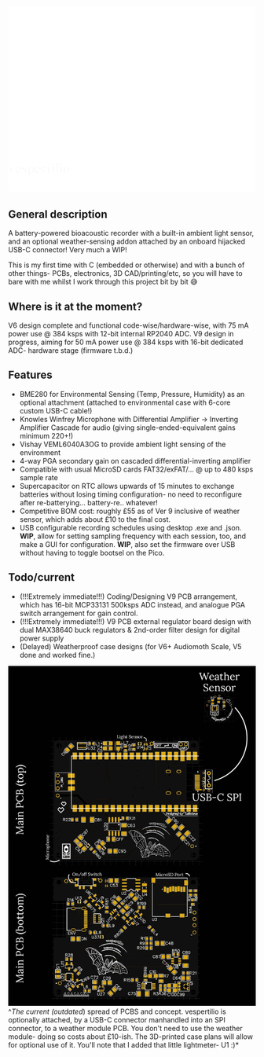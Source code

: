 ![](https://github.com/callous4567/Batcorder/blob/main/design_bat.png)

## General description 
A battery-powered bioacoustic recorder with a built-in ambient light sensor, and an optional weather-sensing addon attached by an onboard hijacked USB-C connector! Very much a WIP!

This is my first time with C (embedded or otherwise) and with a bunch of other things- PCBs, electronics, 3D CAD/printing/etc, so you will have to bare with me whilst I work through this project bit by bit 😅

## Where is it at the moment?
V6 design complete and functional code-wise/hardware-wise, with 75 mA power use @ 384 ksps with 12-bit internal RP2040 ADC. V9 design in progress, aiming for 50 mA power use @ 384 ksps with 16-bit dedicated ADC- hardware stage (firmware t.b.d.) 

## Features 
- BME280 for Environmental Sensing (Temp, Pressure, Humidity) as an optional attachment (attached to environmental case with 6-core custom USB-C cable!) 
- Knowles Winfrey Microphone with Differential Amplifier -> Inverting Amplifier Cascade for audio (giving single-ended-equivalent gains minimum 220+!)
- Vishay VEML6040A3OG to provide ambient light sensing of the environment
- 4-way PGA secondary gain on cascaded differential-inverting amplifier
- Compatible with usual MicroSD cards FAT32/exFAT/... @ up to 480 ksps sample rate 
- Supercapacitor on RTC allows upwards of 15 minutes to exchange batteries without losing timing configuration- no need to reconfigure after re-batterying... battery-re.. whatever!
- Competitive BOM cost: roughly £55 as of Ver 9 inclusive of weather sensor, which adds about £10 to the final cost.
- USB configurable recording schedules using desktop .exe and .json. **WIP**, allow for setting sampling frequency with each session, too, and make a GUI for configuration. **WIP**, also set the firmware over USB without having to toggle bootsel on the Pico. 

## Todo/current
- (!!!Extremely immediate!!!) Coding/Designing V9 PCB arrangement, which has 16-bit MCP33131 500ksps ADC instead, and analogue PGA switch arrangement for gain control. 
- (!!!Extremely immediate!!!) V9 PCB external regulator board design with dual MAX38640 buck regulators & 2nd-order filter design for digital power supply 
- (Delayed) Weatherproof case designs (for V6+ Audiomoth Scale, V5 done and worked fine.) 

![](https://github.com/callous4567/vespertilio/blob/main/current_pcbs.jpg)
^*The current (outdated*) spread of PCBS and concept. vespertilio is optionally attached, by a USB-C connector manhandled into an SPI connector, to a weather module PCB.
You don't need to use the weather module- doing so costs about £10-ish. The 3D-printed case plans will allow for optional use of it. You'll note that I added that little lightmeter- U1 :)*



